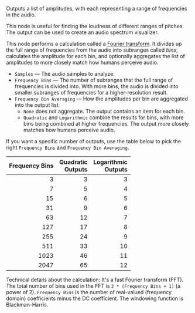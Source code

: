 Outputs a list of amplitudes, with each representing a range of frequencies in the audio.

This node is useful for finding the loudness of different ranges of pitches. The output can be used to create an audio spectrum visualizer.

This node performs a calculation called a [Fourier transform](http://nautil.us/blog/the-math-trick-behind-mp3s-jpegs-and-homer-simpsons-face). It divides up the full range of frequencies from the audio into subranges called *bins*, calculates the amplitude for each bin, and optionally aggregates the list of amplitudes to more closely match how humans perceive audio.

   - `Samples` — The audio samples to analyze.
   - `Frequency Bins` — The number of subranges that the full range of frequencies is divided into. With more bins, the audio is divided into smaller subranges of frequencies for a higher-resolution result.
   - `Frequency Bin Averaging` — How the amplitudes per bin are aggregated into the output list.
      - `None` does not aggregate. The output contains an item for each bin.
      - `Quadratic` and `Logarithmic` combine the results for bins, with more bins being combined at higher frequencies. The output more closely matches how humans perceive audio.

If you want a specific number of outputs, use the table below to pick the right `Frequency Bins` and `Frequency Bin Averaging`.<br>

Frequency Bins | Quadratic<br>Outputs | Logarithmic<br>Outputs
-------------: | -------------------: | ---------------------:
             3 |                    3 |                      3
             7 |                    5 |                      4
            15 |                    6 |                      5
            31 |                    9 |                      6
            63 |                   12 |                      7
           127 |                   17 |                      8
           255 |                   24 |                      9
           511 |                   33 |                     10
          1023 |                   46 |                     11
          2047 |                   65 |                     12

Technical details about the calculation: It's a fast Fourier transform (FFT). The total number of bins used in the FFT is `2 * (Frequency Bins + 1)` (a power of 2). `Frequency Bins` is the number of real-valued (frequency domain) coefficients minus the DC coefficient. The windowing function is Blackman-Harris.
